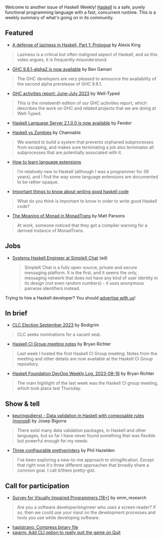 Welcome to another issue of Haskell Weekly!
[Haskell](https://www.haskell.org) is a safe, purely functional programming language with a fast, concurrent runtime.
This is a weekly summary of what's going on in its community.

## Featured

- [A defense of laziness in Haskell, Part 1: Prologue](https://www.youtube.com/watch?v=fSqE-HSh_NU) by Alexis King
> Laziness is a critical but often maligned aspect of Haskell, and as this video argues, it is frequently misunderstood.

- [GHC 9.8.1-alpha2 is now available](https://discourse.haskell.org/t/ghc-9-8-1-alpha2-is-now-available/7258) by Ben Gamari
> The GHC developers are very pleased to announce the availability of the second alpha prerelease of GHC 9.8.1.

- [GHC activities report: June–July 2023](https://well-typed.com/blog/2023/08/ghc-activities-report-june-july-2023/) by Well-Typed
> This is the nineteenth edition of our GHC activities report, which describes the work on GHC and related projects that we are doing at Well-Typed.

- [Haskell Language Server 2.1.0.0 is now available](https://discourse.haskell.org/t/ann-haskell-language-server-2-1-0-0-is-now-available/7272) by Fendor

- [Haskell vs Zombies](https://www.channable.com/tech/haskell-vs-zombies) by Channable
> We wanted to build a system that prevents orphaned subprocesses from escaping, and makes sure terminating a job also terminates all subprocesses that are potentially associated with it.

- [How to learn language extensions](https://discourse.haskell.org/t/how-to-learn-language-extensions/7252)
> I’m relatively new to Haskell (although I was a programmer for 39 years), and I find the way some language extensions are documented to be rather opaque.

- [Important things to know about writing good haskell code](https://discourse.haskell.org/t/important-things-to-know-about-writing-good-haskell-code/7302)
> What do you think is important to know in order to write good Haskell code?

- [The Meaning of Monad in MonadTrans](https://www.parsonsmatt.org/2023/08/10/the_meaning_of_monad_in_monadtrans.html) by Matt Parsons
> At work, someone noticed that they got a compiler warning for a derived instance of MonadTrans.

## Jobs

- [Systems Haskell Engineer at SimpleX Chat](https://github.com/simplex-chat/simplex-chat/blob/stable/docs/JOIN_TEAM.md) (ad)
  > SimpleX Chat is a fully open-source, private and secure messaging platform. It is the first, and it seems the only, messaging network that does not have any kind of user identity in its design (not even random numbers) - it uses anonymous pairwise identifiers instead.

Trying to hire a Haskell developer?
You should [advertise with us](https://haskellweekly.news/advertising.html)!

## In brief

- [CLC Election September 2023](https://discourse.haskell.org/t/clc-election-september-2023/7262) by Bodigrim
> CLC seeks nominations for a vacant seat.

- [Haskell CI Group meeting notes](https://discourse.haskell.org/t/haskell-ci-group-meeting-notes/7315) by Bryan Richter
> Last week I hosted the first Haskell CI Group meeting. Notes from the meeting and other details are now available at the Haskell CI Group repository.

- [Haskell Foundation DevOps Weekly Log, 2023-08-16](https://discourse.haskell.org/t/haskell-foundation-devops-weekly-log-2023-08-16/7321) by Bryan Richter
> The main highlight of the last week was the Haskell CI group meeting, which took place last Thursday.

## Show & tell

- [keuringsdienst - Data validation in Haskell with composable rules (monoid)](https://hackage.haskell.org/package/keuringsdienst) by Josep Bigorra
> There exist many data validation packages, in Haskell and other languages, but so far I have never found something that was flexible but powerful enough for my needs.

- [Three configurable prettyprinters](https://reasonableapproximation.net/2023/08/10/three-configurable-prettyprinters.html) by Phil Hazelden
> I've been exploring a new-to-me approach to stringification. Except that right now it's three different approaches that broadly share a common goal. I call it/them pretty-gist.

## Call for participation

- [Survey for Visually Impaired Programmers (18+)](https://hde.design/research/dev-vis/) by smm_research
> Are you a software developer/engineer who uses a screen reader? If so, then we could use your input on the development processes and tools you use while developing software.

- [hapistrano: Compress binary file](https://github.com/stackbuilders/hapistrano/issues/223)
- [swarm: Add CLI option to really quit the game on Quit](https://github.com/swarm-game/swarm/issues/1423)
